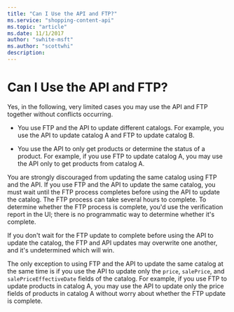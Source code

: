 ```yaml
---
title: "Can I Use the API and FTP?"
ms.service: "shopping-content-api"
ms.topic: "article"
ms.date: 11/1/2017
author: "swhite-msft"
ms.author: "scottwhi"
description: 
---
```

# Can I Use the API and FTP?
Yes, in the following, very limited cases you may use the API and FTP together without conflicts occurring.

- You use FTP and the API to update different catalogs. For example, you use the API to update catalog A and FTP to update catalog B. 

- You use the API to only get products or determine the status of a product. For example, if you use FTP to update catalog A, you may use the API only to get products from catalog A.


You are strongly discouraged from updating the same catalog using FTP and the API. If you use FTP and the API to update the same catalog, you must wait until the FTP process completes before using the API to update the catalog. The FTP process can take several hours to complete. To determine whether the FTP process is complete, you'd use the verification report in the UI; there is no programmatic way to determine whether it's complete. 

If you don't wait for the FTP update to complete before using the API to update the catalog, the FTP and API updates may overwrite one another, and it's undetermined which will win. 

The only exception to using FTP and the API to update the same catalog at the same time is if you use the API to update only the `price`, `salePrice`, and `salePriceEffectiveDate` fields of the catalog. For example, if you use FTP to update products in catalog A, you may use the API to update only the price fields of products in catalog A without worry about whether the FTP update is complete.
